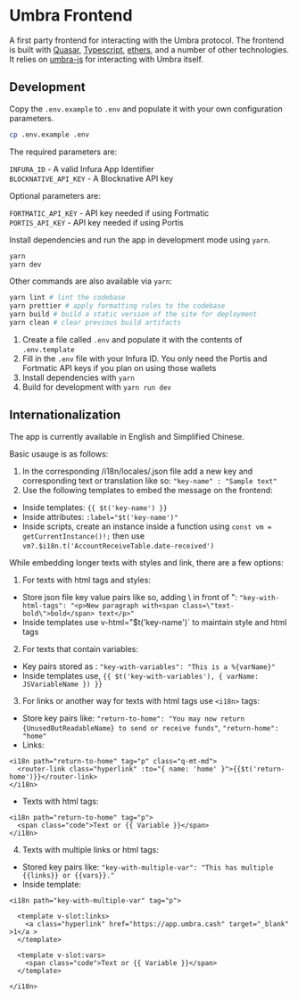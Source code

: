# Umbra Frontend

A first party frontend for interacting with the Umbra protocol. The frontend is built with [Quasar](https://quasar.dev/), [Typescript](https://www.typescriptlang.org/), [ethers](https://docs.ethers.io/v5/), and a number of other technologies. It relies on [umbra-js](../umbra-js) for interacting with Umbra itself.

## Development

Copy the `.env.example` to `.env` and populate it with your own configuration parameters.

```bash
cp .env.example .env
```

The required parameters are:

`INFURA_ID` - A valid Infura App Identifier <br />
`BLOCKNATIVE_API_KEY` - A Blocknative API key

Optional parameters are:

`FORTMATIC_API_KEY` - API key needed if using Fortmatic <br />
`PORTIS_API_KEY` - API key needed if using Portis

Install dependencies and run the app in development mode using `yarn`.

```bash
yarn
yarn dev
```

Other commands are also available via `yarn`:

```bash
yarn lint # lint the codebase
yarn prettier # apply formatting rules to the codebase
yarn build # build a static version of the site for deployment
yarn clean # clear previous build artifacts
```

1. Create a file called `.env` and populate it with the contents of `.env.template`
2. Fill in the `.env` file with your Infura ID. You only need the Portis and Fortmatic API keys if you plan on using those wallets
3. Install dependencies with `yarn`
4. Build for development with `yarn run dev`

## Internationalization

The app is currently available in English and Simplified Chinese.

Basic usauge is as follows:

1. In the corresponding /i18n/locales/<locale>.json file add a new key and corresponding text or translation like so:
`"key-name" : "Sample text"`
2. Use the following templates to embed the message on the frontend:
- Inside templates: `{{ $t('key-name') }}`
- Inside attributes: `:label="$t('key-name')"`
- Inside scripts, create an instance inside a function using `const vm = getCurrentInstance()!;` then use `vm?.$i18n.t('AccountReceiveTable.date-received')`

While embedding longer texts with styles and link, there are a few options:

1. For texts with html tags and styles:
- Store json file key value pairs like so, adding \ in front of ":
`"key-with-html-tags": "<p>New paragraph with<span class=\"text-bold\">bold</span> text</p>"`
- Inside templates use v-html="$t('key-name')` to maintain style and html tags

2. For texts that contain variables:

- Key pairs stored as : `"key-with-variables": "This is a %{varName}"`
- Inside templates use, `{{ $t('key-with-variables'), { varName: JSVariableName }) }}`

3. For links or another way for texts with html tags use `<i18n>` tags:
- Store key pairs like:
`"return-to-home": "You may now return {UnusedButReadableName} to send or receive funds"`,
`"return-home": "home"`
- Links:
```
<i18n path="return-to-home" tag="p" class="q-mt-md">
  <router-link class="hyperlink" :to="{ name: 'home' }">{{$t('return-home')}}</router-link>
</i18n>
```
- Texts with html tags:
```
<i18n path="return-to-home" tag="p">
  <span class="code">Text or {{ Variable }}</span>
</i18n>
```

4. Texts with multiple links or html tags:
- Stored key pairs like:
`"key-with-multiple-var": "This has multiple {{links}} or {{vars}}."`
- Inside template:
```
<i18n path="key-with-multiple-var" tag="p">

  <template v-slot:links>
    <a class="hyperlink" href="https://app.umbra.cash" target="_blank" >1</a >
  </template>

  <template v-slot:vars>
    <span class="code">Text or {{ Variable }}</span>
  </template>

</i18n>
```